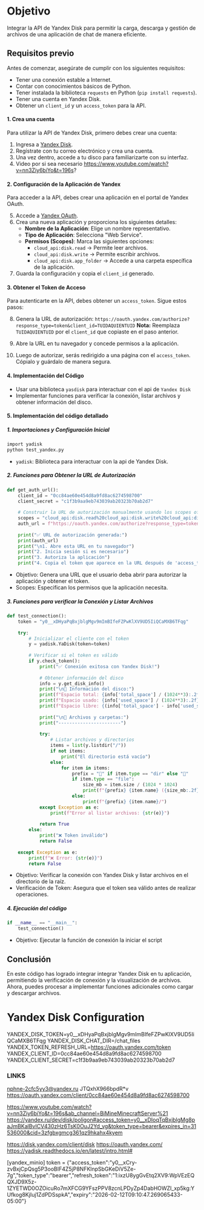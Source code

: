 # Objetivo

Integrar la API de Yandex Disk para permitir la carga, descarga y gestión de archivos de una aplicación de chat de manera eficiente.
## Requisitos previo

Antes de comenzar, asegúrate de cumplir con los siguientes requisitos:

- Tener una conexión estable a Internet.
- Contar con conocimientos básicos de Python.
- Tener instalada la biblioteca `requests` en Python (`pip install requests`).
- Tener una cuenta en Yandex Disk.
- Obtener un `client_id` y un `access_token` para la API.
#### 1. Crea una cuenta 

Para utilizar la API de Yandex Disk, primero debes crear una cuenta:

1. Ingresa a [Yandex Disk](https://360.yandex.com/disk/).
2. Regístrate con tu correo electrónico y crea una cuenta.
3. Una vez dentro, accede a tu disco para familiarizarte con su interfaz.
4. Video por si sea necesario https://www.youtube.com/watch?v=nn3Ziy6biYo&t=196s?
#### 2. Configuración de la Aplicación de Yandex

Para acceder a la API, debes crear una aplicación en el portal de Yandex OAuth.

5. Accede a [Yandex OAuth](https://oauth.yandex.com/client/new).
6. Crea una nueva aplicación y proporciona los siguientes detalles:
    - **Nombre de la Aplicación**: Elige un nombre representativo.
    - **Tipo de Aplicación**: Selecciona "Web Service".
    - **Permisos (Scopes)**: Marca las siguientes opciones:
        - `cloud_api:disk.read` → Permite leer archivos. 
        - `cloud_api:disk.write` → Permite escribir archivos.
        - `cloud_api:disk.app_folder` → Accede a una carpeta específica de la aplicación.
7. Guarda la configuración y copia el `client_id` generado.
#### 3. Obtener el Token de Acceso

Para autenticarte en la API, debes obtener un `access_token`. Sigue estos pasos:

8. Genera la URL de autorización:
`https://oauth.yandex.com/authorize?response_type=token&client_id=TUIDAQUIENTUID`
**Nota:** Reemplaza `TUIDAQUIENTUID` por el `client_id` que copiaste en el paso anterior.

9. Abre la URL en tu navegador y concede permisos a la aplicación.
10. Luego de autorizar, serás redirigido a una página con el `access_token`. Cópialo y guárdalo de manera segura.
#### 4. Implementación del Código

- Usar una biblioteca `yasdisk` para interactuar con el api de `Yandex Disk`
- Implementar funciones para verificar la conexión, listar archivos y obtener información del disco.
#### 5. Implementación del código detallado

##### 1. Importaciones y Configuración Inicial

```bash
import yadisk
python test_yandex.py
```
- `yadisk`: Biblioteca para interactuar con la api de Yandex Disk.

##### 2. Funciones para Obtener la URL de Autorización

```python
def get_auth_url():
    client_id = "0cc84ae60e454d8a9fd8ac6274598700"
    client_secret = "c1f3b9aa9eb743039ab20323b70ab2d7"
    
    # Construir la URL de autorización manualmente usando los scopes oficiales
    scopes = "cloud_api:disk.read%20cloud_api:disk.write%20cloud_api:disk.app_folder"
    auth_url = f"https://oauth.yandex.com/authorize?response_type=token&client_id={client_id}&scope={scopes}"
    
    print("✅ URL de autorización generada:")
    print(auth_url)
    print("\n1. Abre esta URL en tu navegador")
    print("2. Inicia sesión si es necesario")
    print("3. Autoriza la aplicación")
    print("4. Copia el token que aparece en la URL después de 'access_token='")
```
- Objetivo: Genera una URL que el usuario deba  abrir  para autorizar la aplicación y obtener el token.
- Scopes: Especifican los permisos que la aplicación necesita.
##### 3. Funciones para verificar la Conexión y Listar Archivos

```python
def test_connection():
    token = "y0__xDHyaPqBxjblgMgv9mImBIfeFZPwKlXV9UD5IiQCaMXB6TFqg"
    
    try:
        # Inicializar el cliente con el token
        y = yadisk.YaDisk(token=token)
        
        # Verificar si el token es válido
        if y.check_token():
            print("✅ Conexión exitosa con Yandex Disk!")
            
            # Obtener información del disco
            info = y.get_disk_info()
            print("\n📂 Información del disco:")
            print(f"Espacio total: {info['total_space'] / (1024**3):.2f} GB")
            print(f"Espacio usado: {info['used_space'] / (1024**3):.2f} GB")
            print(f"Espacio libre: {(info['total_space'] - info['used_space']) / (1024**3):.2f} GB")
            
            print("\n📁 Archivos y carpetas:")
            print("-----------------------")
            
            try:
                # Listar archivos y directorios
                items = list(y.listdir("/"))
                if not items:
                    print("El directorio está vacío")
                else:
                    for item in items:
                        prefix = "📂" if item.type == "dir" else "📄"
                        if item.type == "file":
                            size_mb = item.size / (1024 * 1024)
                            print(f"{prefix} {item.name} ({size_mb:.2f} MB)")
                        else:
                            print(f"{prefix} {item.name}/")
            except Exception as e:
                print(f"Error al listar archivos: {str(e)}")
            
            return True
        else:
            print("❌ Token inválido")
            return False
            
    except Exception as e:
        print(f"❌ Error: {str(e)}")
        return False
```
- Objetivo: Verificar la conexión con Yandex Disk y listar archivos en el directorio de la raíz.
- Verificación de Token: Asegura que el token sea válido antes de realizar operaciones.
##### 4. Ejecución del código

```python
if __name__ == "__main__":
    test_connection()
```
- Objetivo: Ejecutar la función de conexión la iniciar el script

## Conclusión

En este código has logrado integrar integrar Yandex Disk en tu aplicación, permitiendo la verificación de conexión y la visualización de archivos. Ahora, puedes procesar a implementar funciones adicionales como cargar y descargar archivos.


# Yandex Disk Configuration
YANDEX_DISK_TOKEN=y0__xDHyaPqBxjblgMgv9mImBIfeFZPwKlXV9UD5IiQCaMXB6TFqg
YANDEX_DISK_CHAT_DIR=/chat_files
YANDEX_TOKEN_REFRESH_URL=https://oauth.yandex.com/token
YANDEX_CLIENT_ID=0cc84ae60e454d8a9fd8ac6274598700
YANDEX_CLIENT_SECRET=c1f3b9aa9eb743039ab20323b70ab2d7

### LINKS

nphne-2cfc5yy3@yandex.ru
JTQxhX966bpdR*v
https://oauth.yandex.com/client/0cc84ae60e454d8a9fd8ac6274598700

https://www.youtube.com/watch?v=nn3Ziy6biYo&t=196s&ab_channel=BiMineMinecraftServer%21
https://yandex.ru/dev/disk/poligon#access_token=y0__xDIoqTqBxjblgMg8paJmBKalBvICV430zHz6TsK0OuJ2Yd_vg&token_type=bearer&expires_in=31536000&cid=3zfgbxgmcg361qz9hkahx4kyem

https://disk.yandex.com/client/disk
https://oauth.yandex.com/
https://yadisk.readthedocs.io/en/latest/intro.html#




[yandex_minio]
token = {"access_token":"y0__xCry-zvBxjCpQsg5P3ooBIF4Z5jP8NFKlnpSbGKeDiV5Ze-7g","token_type":"bearer","refresh_token":"1:ixzU8ygGvEtq2XV9:WpVEzEQQXJD9X5z-1ZYETWD0OZOicuRo7mXFCG9YFszPPV8zcnLPDyZp4DabHOWZI_xp5kg:YUfkog8KjIuj1ZdPDSspkA","expiry":"2026-02-12T09:10:47.269065433-05:00"}